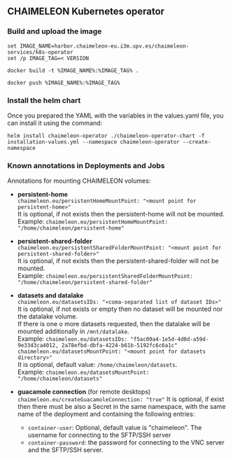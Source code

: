 ## CHAIMELEON Kubernetes operator

### Build and upload the image

```
set IMAGE_NAME=harbor.chaimeleon-eu.i3m.upv.es/chaimeleon-services/k8s-operator
set /p IMAGE_TAG=< VERSION

docker build -t %IMAGE_NAME%:%IMAGE_TAG% .

docker push %IMAGE_NAME%:%IMAGE_TAG%
```

### Install the helm chart

Once you prepared the YAML with the variables in the values.yaml file, you can install it using the command:
```
helm install chaimeleon-operator ./chaimeleon-operator-chart -f installation-values.yml --namespace chaimeleon-operator --create-namespace 
```

### Known annotations in Deployments and Jobs

Annotations for mounting CHAIMELEON volumes:
 - **persistent-home**  
   `chaimeleon.eu/persistentHomeMountPoint: "<mount point for persistent-home>"`  
   It is optional, if not exists then the persistent-home will not be mounted.  
   Example: `chaimeleon.eu/persistentHomeMountPoint: "/home/chaimeleon/persistent-home"`
 - **persistent-shared-folder**  
   `chaimeleon.eu/persistentSharedFolderMountPoint: "<mount point for persistent-shared-folder>"`  
   It is optional, if not exists then the persistent-shared-folder will not be mounted.  
   Example: `chaimeleon.eu/persistentSharedFolderMountPoint: "/home/chaimeleon/persistent-shared-folder"`
 - **datasets and datalake**  
   `chaimeleon.eu/datasetsIDs: "<coma-separated list of dataset IDs>"`  
   It is optional, if not exists or empty then no dataset will be mounted nor the datalake volume.  
   If there is one o more datasets requested, then the datalake will be mounted additionally in `/mnt/datalake`.  
   Example: `chaimeleon.eu/datasetsIDs: "f5ac09a4-1e5d-4d0d-a59d-9e3343ca4012, 2a78efbd-dbfa-4224-b61b-5192fc6c6a1c"`  
   `chaimeleon.eu/datasetsMountPoint: "<mount point for datasets directory>"`  
   It is optional, default value: `/home/chaimeleon/datasets`.  
   Example: `chaimeleon.eu/datasetsMountPoint: "/home/chaimeleon/datasets"`

 - **guacamole connection** (for remote desktops)
   `chaimeleon.eu/createGuacamoleConnection: "true"`
   It is optional, if exist then there must be also a Secret in the same namespace, with the same name of the deployment 
   and containing the following entries:
    - `container-user`: Optional, default value is "chaimeleon". The username for connecting to the SFTP/SSH server
    - `container-password`: the password for connecting to the VNC server and the SFTP/SSH server.

